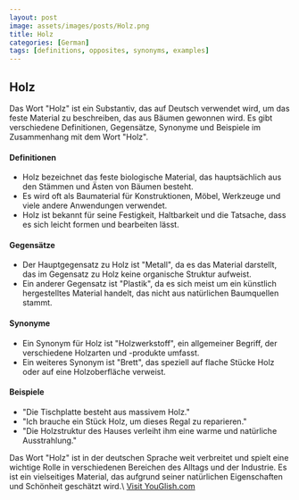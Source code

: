 ```yaml
---
layout: post
image: assets/images/posts/Holz.png
title: Holz
categories: [German]
tags: [definitions, opposites, synonyms, examples]
---
```


## Holz

Das Wort "Holz" ist ein Substantiv, das auf Deutsch verwendet wird, um das feste Material zu beschreiben, das aus Bäumen gewonnen wird. Es gibt verschiedene Definitionen, Gegensätze, Synonyme und Beispiele im Zusammenhang mit dem Wort "Holz".

#### Definitionen

- Holz bezeichnet das feste biologische Material, das hauptsächlich aus den Stämmen und Ästen von Bäumen besteht.
- Es wird oft als Baumaterial für Konstruktionen, Möbel, Werkzeuge und viele andere Anwendungen verwendet.
- Holz ist bekannt für seine Festigkeit, Haltbarkeit und die Tatsache, dass es sich leicht formen und bearbeiten lässt.

#### Gegensätze

- Der Hauptgegensatz zu Holz ist "Metall", da es das Material darstellt, das im Gegensatz zu Holz keine organische Struktur aufweist.
- Ein anderer Gegensatz ist "Plastik", da es sich meist um ein künstlich hergestelltes Material handelt, das nicht aus natürlichen Baumquellen stammt.

#### Synonyme

- Ein Synonym für Holz ist "Holzwerkstoff", ein allgemeiner Begriff, der verschiedene Holzarten und -produkte umfasst.
- Ein weiteres Synonym ist "Brett", das speziell auf flache Stücke Holz oder auf eine Holzoberfläche verweist.

#### Beispiele

- "Die Tischplatte besteht aus massivem Holz."
- "Ich brauche ein Stück Holz, um dieses Regal zu reparieren."
- "Die Holzstruktur des Hauses verleiht ihm eine warme und natürliche Ausstrahlung."

Das Wort "Holz" ist in der deutschen Sprache weit verbreitet und spielt eine wichtige Rolle in verschiedenen Bereichen des Alltags und der Industrie. Es ist ein vielseitiges Material, das aufgrund seiner natürlichen Eigenschaften und Schönheit geschätzt wird.\ <a id="yg-widget-0" class="youglish-widget" data-query="Holz" data-lang="german" data-components="8412" data-auto-start="0" data-bkg-color="theme_light" data-title="How%20to%20pronounce%20Holz%20in%20German"  rel="nofollow" href="https://youglish.com">Visit YouGlish.com</a><script async src="https://youglish.com/public/emb/widget.js" charset="utf-8"></script>